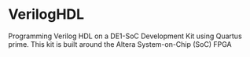 # VerilogHDL
Programming Verilog HDL on a DE1-SoC Development Kit using Quartus prime. This kit is built around the Altera System-on-Chip (SoC) FPGA
